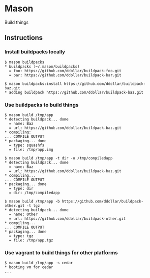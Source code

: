 # Mason

Build things

## Instructions

### Install buildpacks locally

	$ mason buildpacks
	* buildpacks (~/.mason/buildpacks)
	  = foo: https://github.com/ddollar/buildpack-foo.git
	  = bar: https://github.com/ddollar/buildpack-bar.git

	$ mason buildpacks:install https://github.com/ddollar/buildpack-baz.git
	* adding buildpack https://github.com/ddollar/buildpack-baz.git

### Use buildpacks to build things

	$ mason build /tmp/app
	* detecting buildpack... done
	  = name: Baz
	  = url: https://github.com/ddollar/buildpack-baz.git
	* compiling:
	... COMPILE OUTPUT
	* packaging... done
	  = type: squashfs
	  = file: /tmp/app.img

	$ mason build /tmp/app -t dir -o /tmp/compiledapp
	* detecting buildpack... done
	  = name: Baz
	  = url: https://github.com/ddollar/buildpack-baz.git
	* compiling...
	... COMPILE OUTPUT
	* packaging... done
	  = type: dir
	  = dir: /tmp/compiledapp

	$ mason build /tmp/app -b https://github.com/ddollar/buildpack-other.git -t tgz
	* detecting buildpack... done
	  = name: Other
	  = url: https://github.com/ddollar/buildpack-other.git
	* compiling...
	... COMPILE OUTPUT
	* packaging... done
	  = type: tgz
	  = file: /tmp/app.tgz

### Use vagrant to build things for other platforms

	$ mason build /tmp/app -s cedar
	* booting vm for cedar
	...
